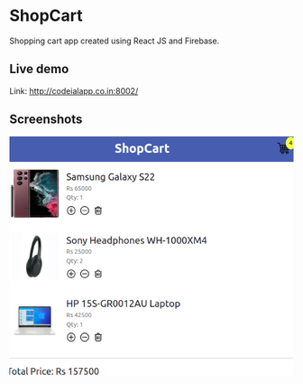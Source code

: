 # ShopCart

Shopping cart app created using React JS and Firebase.

## Live demo
Link: http://codeialapp.co.in:8002/

## Screenshots

![Alt text](https://raw.githubusercontent.com/sourabh14/shopcart/master/public/images/shopcart.png "Shopcart")